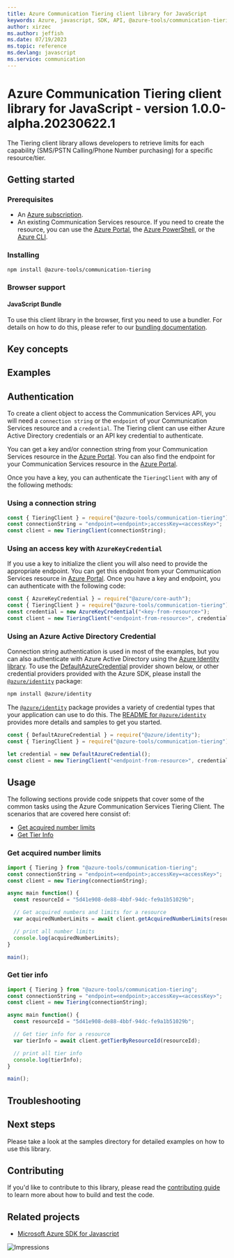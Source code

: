 ```yaml
---
title: Azure Communication Tiering client library for JavaScript
keywords: Azure, javascript, SDK, API, @azure-tools/communication-tiering, communication
author: xirzec
ms.author: jeffish
ms.date: 07/19/2023
ms.topic: reference
ms.devlang: javascript
ms.service: communication
---
```

# Azure Communication Tiering client library for JavaScript - version 1.0.0-alpha.20230622.1 


The Tiering client library allows developers to retrieve limits for each capability (SMS/PSTN Calling/Phone Number purchasing) for a specific resource/tier.

## Getting started

### Prerequisites

- An [Azure subscription][azure_sub].
- An existing Communication Services resource. If you need to create the resource, you can use the [Azure Portal][azure_portal], the [Azure PowerShell][azure_powershell], or the [Azure CLI][azure_cli].

### Installing

```bash
npm install @azure-tools/communication-tiering
```

### Browser support

#### JavaScript Bundle

To use this client library in the browser, first you need to use a bundler. For details on how to do this, please refer to our [bundling documentation](https://aka.ms/AzureSDKBundling).

## Key concepts

## Examples

## Authentication

To create a client object to access the Communication Services API, you will need a `connection string` or the `endpoint` of your Communication Services resource and a `credential`. The Tiering client can use either Azure Active Directory credentials or an API key credential to authenticate.

You can get a key and/or connection string from your Communication Services resource in the [Azure Portal][azure_portal]. You can also find the endpoint for your Communication Services resource in the [Azure Portal][azure_portal].

Once you have a key, you can authenticate the `TieringClient` with any of the following methods:

### Using a connection string

```javascript
const { TieringClient } = require("@azure-tools/communication-tiering");
const connectionString = "endpoint=<endpoint>;accessKey=<accessKey>";
const client = new TieringClient(connectionString);
```

### Using an access key with `AzureKeyCredential`

If you use a key to initialize the client you will also need to provide the appropriate endpoint. You can get this endpoint from your Communication Services resource in [Azure Portal][azure_portal]. Once you have a key and endpoint, you can authenticate with the following code:

```javascript
const { AzureKeyCredential } = require("@azure/core-auth");
const { TieringClient } = require("@azure-tools/communication-tiering");
const credential = new AzureKeyCredential("<key-from-resource>");
const client = new TieringClient("<endpoint-from-resource>", credential);
```

### Using an Azure Active Directory Credential

Connection string authentication is used in most of the examples, but you can also authenticate with Azure Active Directory using the [Azure Identity library][azure_identity]. To use the [DefaultAzureCredential][defaultazurecredential] provider shown below, or other credential providers provided with the Azure SDK, please install the [`@azure/identity`][azure_identity] package:

```bash
npm install @azure/identity
```

The [`@azure/identity`][azure_identity] package provides a variety of credential types that your application can use to do this. The [README for `@azure/identity`][azure_identity_readme] provides more details and samples to get you started.

```javascript
const { DefaultAzureCredential } = require("@azure/identity");
const { TieringClient } = require("@azure-tools/communication-tiering");

let credential = new DefaultAzureCredential();
const client = new TieringClient("<endpoint-from-resource>", credential);
```

## Usage

The following sections provide code snippets that cover some of the common tasks using the Azure Communication Services Tiering Client. The scenarios that are covered here consist of:

- [Get acquired number limits](#get-acquired-number-limits)
- [Get Tier Info](#get-tier-info)

### Get acquired number limits

```typescript
import { Tiering } from "@azure-tools/communication-tiering";
const connectionString = "endpoint=<endpoint>;accessKey=<accessKey>";
const client = new Tiering(connectionString);

async main function() {
  const resourceId = "5d41e908-de88-4bbf-94dc-fe9a1b51029b";

  // Get acquired numbers and limits for a resource
  var acquiredNumberLimits = await client.getAcquiredNumberLimits(resourceId);

  // print all number limits
  console.log(acquiredNumberLimits);
}

main();
```

### Get tier info

```typescript
import { Tiering } from "@azure-tools/communication-tiering";
const connectionString = "endpoint=<endpoint>;accessKey=<accessKey>";
const client = new Tiering(connectionString);

async main function() {
  const resourceId = "5d41e908-de88-4bbf-94dc-fe9a1b51029b";

  // Get tier info for a resource
  var tierInfo = await client.getTierByResourceId(resourceId);

  // print all tier info
  console.log(tierInfo);
}

main();
```

## Troubleshooting

## Next steps

Please take a look at the samples directory for detailed examples on how to use this library.

## Contributing

If you'd like to contribute to this library, please read the [contributing guide](https://github.com/Azure/azure-sdk-for-js/blob/main/CONTRIBUTING.md) to learn more about how to build and test the code.

## Related projects

- [Microsoft Azure SDK for Javascript](https://github.com/Azure/azure-sdk-for-js)

[azure_cli]: /cli/azure
[azure_sub]: https://azure.microsoft.com/free/
[azure_portal]: https://portal.azure.com
[azure_powershell]: /powershell/module/az.communication/new-azcommunicationservice
[defaultazurecredential]: https://github.com/Azure/azure-sdk-for-js/tree/main/sdk/identity/identity#defaultazurecredential
[azure_identity]: https://github.com/Azure/azure-sdk-for-js/tree/main/sdk/identity/identity
[azure_identity_readme]: https://github.com/Azure/azure-sdk-for-js/blob/main/sdk/identity/identity/README.md

![Impressions](https://azure-sdk-impressions.azurewebsites.net/api/impressions/azure-sdk-for-js%2Fsdk%2Fcommunication%2Fcommunication-toll-free-verification%2FREADME.png)

